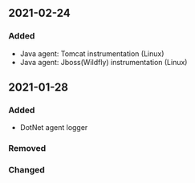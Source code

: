 
## 2021-02-24

### Added

- Java agent: Tomcat instrumentation (Linux)
- Java agent: Jboss(Wildfly) instrumentation (Linux)

## 2021-01-28

### Added

- DotNet agent logger 

### Removed
### Changed
